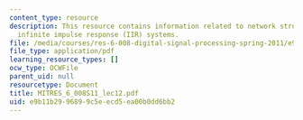```yaml
---
content_type: resource
description: This resource contains information related to network structures for
  infinite impulse response (IIR) systems.
file: /media/courses/res-6-008-digital-signal-processing-spring-2011/e9b11b2996899c5eecd5ea00b0dd6bb2_MITRES_6_008S11_lec12.pdf
file_type: application/pdf
learning_resource_types: []
ocw_type: OCWFile
parent_uid: null
resourcetype: Document
title: MITRES_6_008S11_lec12.pdf
uid: e9b11b29-9689-9c5e-ecd5-ea00b0dd6bb2
---
```

